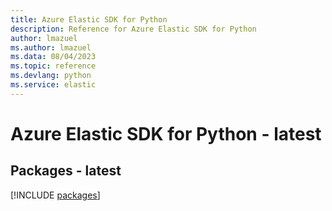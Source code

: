 ```yaml
---
title: Azure Elastic SDK for Python
description: Reference for Azure Elastic SDK for Python
author: lmazuel
ms.author: lmazuel
ms.data: 08/04/2023
ms.topic: reference
ms.devlang: python
ms.service: elastic
---
```

# Azure Elastic SDK for Python - latest
## Packages - latest
[!INCLUDE [packages](elastic-index.md)]